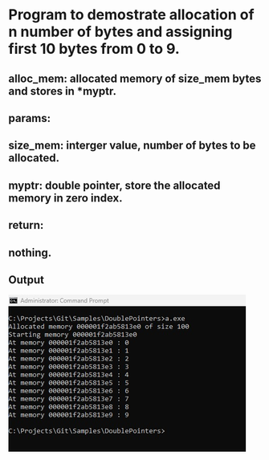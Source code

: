 # Program to demostrate allocation of n number of bytes and assigning first 10 bytes from 0 to 9.

## alloc_mem: allocated memory of size_mem bytes and stores in *myptr.
## params:
##       size_mem: interger value, number of bytes to be allocated.
##       myptr: double pointer, store the allocated memory in zero index.
## return:
##       nothing.

            
## Output

![Output](output.jpg)
